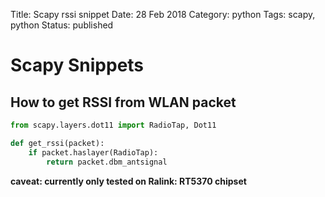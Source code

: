Title: Scapy rssi snippet
Date: 28 Feb 2018
Category: python
Tags: scapy, python
Status: published

# Scapy Snippets

## How to get RSSI from WLAN packet

```python
from scapy.layers.dot11 import RadioTap, Dot11

def get_rssi(packet):
    if packet.haslayer(RadioTap):
        return packet.dbm_antsignal
```

**caveat: currently only tested on Ralink: RT5370 chipset**